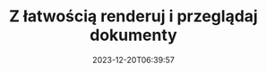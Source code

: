 ---
############################# Static ############################
layout: "family"
date: 2023-12-20T06:39:57
draft: false

product: "Viewer"
product_tag: "viewer"

############################# Head ############################
head_title: "Interfejs API renderowania i przeglądania dokumentów | Lokalne API i usługa online"
head_description: "Renderuj i przeglądaj pliki Word, PDF, Excel, Powerpoint lub obrazy łatwo i bezpłatnie"

############################# Header ############################
title: "Z łatwością renderuj i przeglądaj dokumenty"
description: |
  Potężny interfejs API przeglądarki do renderowania różnych plików do formatu PDF, HTML i obrazu.

  Ładuj dokumenty z różnych źródeł, w tym plików, strumieni, adresów URL, serwerów FTP, Amazon S3, Azure Blob Storage i innych.

  Generuj responsywne strony HTML, chroń wyjściowe pliki PDF i zmieniaj kolejność ich stron, obracaj strony, renderuj notatki i komentarze, jeśli to konieczne.
  

############################# Platforms ############################
supported_platforms:
  enable: true  
  head_title: "Wybierz swoją platformę"
  title: "Obsługiwane platformy"
  description: "Biblioteka GroupDocs.Viewer obsługuje następujące systemy operacyjne i struktury"
  details_link_title: "Ucz się więcej"
  items:
    # supported_platforms loop
    - title: ".NET"
      description: "GroupDocs.Viewer for .NET"
      color: "blue"
      tag: "net"
      link: "/viewer/net/"
      features_link: "https://docs.groupdocs.com/viewer/net/system-requirements/"
      features:
        # features loop
        - content: ".NET Framework 4.6.2+  <br>  .NET Core 3.1  <br>  .NET 6+"
          rows: "3"
        # features loop
        - content: "Windows, Linux"
          rows: "1"
        # features loop
        - content: "180+ file formats"
          rows: "1"
        # features loop
        - content: "UI package for ASP.NET Core"
          rows: "1"
        # features loop
        - content: "ASP.NET WebForms Demo  <br>  ASP.NET MVC Demo  <br>  ASP.NET Core Demo"
          rows: "3"
    
    # supported_platforms loop
    - title: "Java"
      description: "GroupDocs.Viewer for Java"
      color: "red"
      tag: "java"
      link: "/viewer/java/"
      features_link: "https://docs.groupdocs.com/viewer/java/system-requirements/"
      features:
        # features loop
        - content: "J2SE 8.0 (1.8)+"
          rows: "3"
        # features loop
        - content:  "Windows, Linux, macOS"
          rows: "1"       
        # features loop
        - content:  "180+ file formats"
          rows: "1"
        # features loop
        - content:  "UI package for Spring and Dropwizard"
          rows: "1"
        # features loop
        - content:  "Spring Demo  <br>  Dropwizard demo"
          rows: "3"

    # supported_platforms loop
    - title: "Node.js"
      description: "GroupDocs.Viewer for Node.js"
      color: "green"
      tag: "nodejs-java"
      link: "/viewer/nodejs-java/"
      features_link: "https://docs.groupdocs.com/viewer/nodejs-java/system-requirements/"
      features:
        # features loop
        - content: "Node.js 16+  <br>  and J2SE 8.0 (1.8)+"
          rows: "3"
        # features loop
        - content:  "Windows, Linux, macOS"
          rows: "1"
        # features loop
        - content:  "180+ file formats"
          rows: "1"
        # features loop
        - content:  "UI package - coming soon "
          rows: "1" 
        # features loop
        - content:  "Demo - coming soon "
          rows: "3" 



############################# Features ############################

features:
  enable: true
  title: "Zestaw funkcji GroupDocs.Viewer"
  description: "API do renderowania plików różnych typów jako HTML, PDF, PNG i JPEG w aplikacjach w celu przeglądania ich bez oprogramowania innych firm."

  items:
    # feature loop
    - icon: "view"
      title: "Przeglądaj dokumenty i obrazy"
      content: "Przeglądaj dokumenty, renderując je jako pliki HTML, PDF, PNG i JPEG."
    # feature loop
    - icon: "password"
      title: "Otwórz zabezpieczone dokumenty"
      content: "Określ hasło, aby otwierać zaszyfrowane dokumenty."

    # feature loop
    - icon: "load"
      title: "Ładuj pliki z dowolnego miejsca"
      content: "Ładuj dokumenty z różnych plików, adresów URL, serwerów FTP, Amazon S3 i innych."
    
    # feature loop
    - icon: "pages"
      title: "Renderuj wszystkie lub wybrane strony"
      content: "Określ zakres numerów stron, które mają być renderowane."


############################# Code samples ############################
code_samples:
  enable: true
  title: "Przykłady kodu GroupDocs.Viewer"
  description: "Niektóre przypadki użycia typowych operacji GroupDocs.Viewer w językach C#, Java, TypeScript"
  items:
    # code sample loop
    - title: "Jak renderować pliki DOCX do formatu PDF"
      content: |
        Renderuj dokumenty DOCX do formatu PDF bez instalowania programu Microsoft Word lub innego oprogramowania. Z łatwością ładuj i przeglądaj pliki DOCX w aplikacji .NET, niezależnie od tego, czy jest to aplikacja internetowa, czy komputerowa. Oto przykład renderowania pliku DOCX do formatu PDF: 
      samples:
        - language: "C#"
          color: "blue"
          content: |
            ```csharp {style=abap}   
            // Załaduj plik DOCX do renderowania
            using (Viewer viewer = new Viewer("sample.docx"))
            {
              // Renderuj DOCX do pliku PDF
              PdfViewOptions viewOptions = new PdfViewOptions();
              viewer.View(viewOptions);
            }
            ```
        - language: "Java"
          color: "red"
          content: |
            ```java {style=abap}   
            import com.groupdocs.viewer.Viewer;
            import com.groupdocs.viewer.options.PdfViewOptions;
            // ...
            // Załaduj plik DOCX do renderowania
            try (Viewer viewer = new Viewer("sample.docx")) {
                // Renderuj DOCX do pliku PDF
                PdfViewOptions viewOptions = new PdfViewOptions();
                viewer.view(viewOptions);
            }
            ```
        - language: "TypeScript"
          color: "green"
          content: |
            ```javascript {style=abap}  
            // Załaduj plik DOCX do renderowania
            const viewer = new groupdocs.viewer.Viewer("sample.docx")
            
            // Renderuj DOCX do pliku PDF
            const viewOptions = groupdocs.viewer.PdfViewOptions(output.pdf)
            viewer.view(viewOptions)
            ```


############################# Formats ############################
formats:
  enable: true
  title:  "Obsługiwanych jest ponad 180 formatów plików"
  description: "GroupDocs.Viewer obsługuje operacje na najpopularniejszych [formatach plików](https://docs.groupdocs.com/viewer/net/supported-document-formats/)" 



############################# Metrics ############################

metrics:
  enable: true
  title: "Dogłębne metryki i spostrzeżenia statystyczne"
  description: "Zapoznaj się ze szczegółowym zestawieniem naszych kluczowych danych liczbowych, dostarczając kompleksowych wskaźników i wglądu statystycznego w nasze osiągnięcia, wpływ i rozwój."

  items:
    # metrics loop
    - number: "180+"
      title: "Obsługiwane formaty"
      content: "Z łatwością przeglądaj ponad 180 formatów plików, w tym dokumenty, obrazy i rysunki CAD. Przełam bariery kompatybilności i uzyskaj łatwy dostęp do różnorodnych plików dzięki naszemu kompleksowemu rozwiązaniu do przeglądania."

    # metrics loop
    - number: "1.0M"
      title: "Pobieranie NuGeta"
      content: "Nasze rozwiązanie pakietowe NuGet stało się zaufanym i powszechnie stosowanym zasobem w społeczności programistów, zapewniając bezproblemową integrację i cenną funkcjonalność dla niezliczonych projektów."

    # metrics loop
    - number: "10+"
      title: "Biblioteki"
      content: "Nasz produkt zawiera ponad 10 bibliotek oferujących zaawansowane funkcje optymalizujące wydajność. Biblioteki te zaprojektowano tak, aby spełniały różne potrzeby programistyczne i zapewniały niezrównane możliwości."
    
    # metrics loop
    - number: "100+"
      title: "Szczęśliwi klienci"
      content: "Obsługujemy najbardziej kultowe marki na całym świecie. Odkryj, dlaczego setki osób uwielbiają GroupDocs.Viewer! Poznaj płynną nawigację, wygodną współpracę i niezrównaną łatwość obsługi. Dołącz teraz!"



############################# Customers ############################
# logo size X1 => 170:70  X2 => 340 : 140

customers:
  enable: true
  title: "Nasi zadowoleni klienci"
  description: "Z bibliotek GroupDocs korzystają znane i cenione na całym świecie marki."

  items:
    # customers loop
    - title: "BenQ Corporation"
      logo: "benq"
    # customers loop
    - title: "Nasdaq Stock Market"
      logo: "nasdaq"
    # customers loop
    - title: "AT&T Inc."
      logo: "att"
    # customers loop
    - title: "AstraZeneca"
      logo: "astrazeneca"
    # customers loop
    - title: "Central Bank of Argentina"
      logo: "argentinacentralbank"
    # customers loop
    - title: "Roche Holding AG"
      logo: "roche"
    # customers loop
    - title: "Capita"
      logo: "capita"
    # customers loop
    - title: "Axa S.A."
      logo: "axa"
    # customers loop
    - title: "Instructure Inc."
      logo: "instructure"
     # customers loop
    - title: "Wipro"
      logo: "wipro"



############################# Actions ############################

actions:
  enable: true
  title: "Gotowy żeby zacząć?"
  description: "Wypróbuj bezpłatnie funkcje GroupDocs.Viewer lub poproś o licencję"
  items:
    #  loop
    - title: ".NET"
      link: "/viewer/net/"
      color: "blue"
        #  loop
    - title: "Java"
      link: "/viewer/java/"
      color: "red"
        #  loop
    - title: "Node.js"
      link: "/viewer/nodejs-java/"
      color: "green"


############################# Faq ############################

faq:
  enable: true
  title:  "Często zadawane pytania i wątpliwości"
  description:  "Znajdź odpowiedzi na często zadawane pytania w naszej sekcji FAQ, aby szybko odpowiedzieć na swoje pytania i wątpliwości."
  items:
    #  loop
    - question: "Czy mogę ocenić produkty GroupDocs przed zakupem?"
      answer: |
        Tak! Wszystkie produkty GroupDocs są dostępne w wersji próbnej pozbawionej ryzyka. Gorąco zachęcamy programistów do pobrania i wypróbowania naszych interfejsów API przed zakupem, aby mieć pewność, że w 100% zaspokoją Twoje potrzeby.
    #  loop
    - question: "Czy GroupDocs przeprowadza demonstracje produktów?"
      answer: |
        Nie, skupiamy się na naszych interfejsach API i tworzeniu jak najbardziej funkcjonalnych i stabilnych produktów. Oferujemy w pełni funkcjonalne i bezpłatne wersje próbne w formie [licencji tymczasowej](https://purchase.groupdocs.com/temporary-license/), dzięki czemu możesz samodzielnie przetestować produkt.    
    #  loop
    - question: "Gdzie mogę pobrać produkt?"
      answer: |
        Wszystkie produkty można pobrać z [strony internetowej](https://releases.groupdocs.com). Nie wysyłamy fizycznych kopii naszego oprogramowania pocztą.
    #  loop
    - question: "Czy licencje programistyczne GroupDocs są na użytkownika czy na nazwanego użytkownika?"
      answer: |
        Licencje GroupDocs Developer są przydzielane na użytkownika, a nie na nazwanego użytkownika. Rozumiemy, że członkowie zespołu programistycznego mogą zmieniać się z biegiem czasu i że konieczność aktualizowania licencji za każdym razem jest niepraktyczna.
    #  loop
    - question: "Czy potrzebujemy licencji tylko dla aktywnych programistów? Przykładowo mamy zespół dwóch programistów pracujących na zmianie A i drugi zespół dwóch programistów pracujących na zmianie B… w tej sytuacji potrzebujemy dwóch czy czterech licencji?"
      answer: |
        Wszyscy programiści pracujący nad projektem muszą posiadać licencję. W tej sytuacji GroupDocs postrzega Twój zespół jako składający się z czterech członków (mimo że pracują oni w różnych godzinach). 


############################# Cloud ############################

cloud_links:
  enable: true
  title: "Interfejsy API o niskim kodzie GroupDocs.Viewer"
  description: "Przyspiesz przeglądanie dokumentów lub obrazów w dowolnej aplikacji dzięki naszemu opartemu na chmurze interfejsowi API REST"

  items:
    #  loop
    - icon: "groupdocs_viewer-for-curl"
      title: "GroupDocs.Viewer Cloud for cURL"
      link: "https://products.groupdocs.cloud/viewer/curl"
      content: "Użyj interfejsu API przeglądarki dokumentów cURL RESTful, aby efektywnie renderować i prezentować pliki Microsoft Office, PDF i różne inne standardowe formaty plików w swoich aplikacjach."

    #  loop
    - icon: "groupdocs_viewer-for-net"
      title: "GroupDocs.Viewer Cloud for .NET"
      link: "https://products.groupdocs.cloud/viewer/net"
      content: "Zwiększ możliwości przeglądania dokumentów w aplikacjach .NET dzięki Cloud SDK dla .NET. Bezproblemowo przeglądaj dokumenty w formatach HTML, PDF lub obrazów."

    #  loop
    - icon: "groupdocs_viewer-for-java"
      title: "GroupDocs.Viewer Cloud for Java"
      link: "https://products.groupdocs.cloud/viewer/java"
      content: "Zintegruj zaawansowane możliwości renderowania dokumentów z aplikacjami Java, korzystając ze specjalnie zaprojektowanego pakietu SDK przeglądarki dokumentów dla języka Java."
    

############################# Apps ############################

app_links:
  enable: true
  title: "Aplikacje GroupDocs.Viewer NoCode"
  description: "Aplikacja internetowa umożliwiająca przeglądanie ponad 180 popularnych formatów plików w przeglądarce"

  items:
    #  loop
    - icon: "groupdocs_viewer-app"
      title: "GroupDocs.Viewer Total"
      link: "https://products.groupdocs.app/viewer/total"
      content: "Poznaj bezpłatną aplikację online, która umożliwia przeglądanie ponad 180 formatów plików bezpośrednio w preferowanej przeglądarce internetowej."

    #  loop
    - icon: "groupdocs_words-app"
      title:  "GroupDocs.Viewer DOCX"
      link: "https://products.groupdocs.app/viewer/docx"
      content: "Narzędzie internetowe umożliwiające łatwe przeglądanie plików Microsoft Word na różnych urządzeniach."

    #  loop
    - icon: "groupdocs_pdf-app"
      title:  "GroupDocs.Viewer PDF"
      link: "https://products.groupdocs.app/viewer/pdf"
      content: "Otwieraj i przeglądaj pliki PDF online za pomocą bezpłatnej przeglądarki plików PDF."
    



---